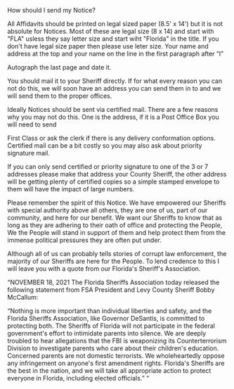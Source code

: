 How should I send my Notice?

All Affidavits should be printed on legal sized paper (8.5' x 14') but it is not absolute for Notices.  Most of these are legal size (8 x 14) and start with "FLA" usless 
they say letter size and start wiht "Florida"
in the title.  If you don't have legal size paper then please use leter size.  Your name and address at the top and your name on the line in the first paragraph after 
“I”

Autograph the last page and date it. 

You should mail it to your Sheriff directly.  If for what every reason you can not do this, we will soon have an address you can send them in to and we will send them 
to the proper offices.

Ideally Notices should be sent via certified mail.  There are a few reasons why you may not do this.  One is the address, if it is a Post Office Box you will need to 
send 

First Class or ask the clerk if there is any delivery conformation options.  Certified mail can be a bit costly so you may also ask about priority signature mail. 

If you can only send certified or priority signature to one of the 3 or 7 addresses please make that address your County Sheriff, the other address will be getting
plenty of certified copies so a simple stamped envelope to them will have the impact of large numbers. 

Please remember the spirit of this Notice.  We have empowered our Sheriffs with special authority above all others, they are one of us, part of our community, and here 
for our benefit. We want our Sheriffs to know that as long as they are adhering to their oath of office and protecting the People, We the People will stand in support 
of them and help protect them from the immense political pressures they are often put under.

Although all of us can probably tells stories of corrupt law enforcement, the majority of our Sheriffs are here for the People.  To lend credence to this I will leave 
you with a quote from our Florida's Sheriff's Association.  

“NOVEMBER 18, 2021
The Florida Sheriffs Association today released the following statement from FSA President and Levy County Sheriff Bobby McCallum:

“Nothing is more important than individual liberties and safety, and the Florida Sheriffs Association, like Governor DeSantis, is committed to protecting both. The 
Sheriffs of Florida will not participate in the federal government's effort to intimidate parents into silence. We are deeply troubled to hear allegations that the FBI 
is weaponizing its Counterterrorism Division to investigate parents who care about their children's education. Concerned parents are not domestic terrorists. We 
wholeheartedly oppose any infringement on anyone's first amendment rights. Florida's Sheriffs are the best in the nation, and we will take all appropriate action to 
protect everyone in Florida, including elected officials.” “
